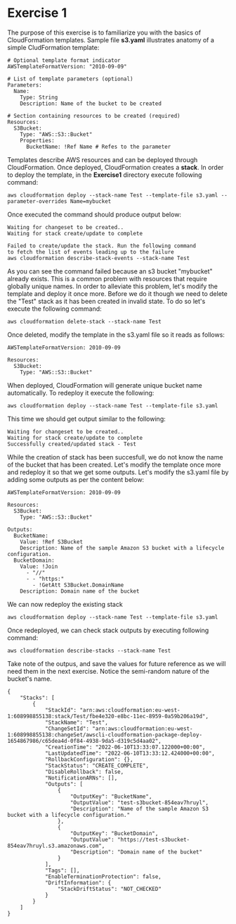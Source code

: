 # Exercise 1

The purpose of this exercise is to familiarize you with the basics of CloudFormation templates. Sample file **s3.yaml** illustrates anatomy of a simple CludFormation template:
```
# Optional template format indicator
AWSTemplateFormatVersion: "2010-09-09"

# List of template parameters (optional)
Parameters:
  Name:
    Type: String
    Description: Name of the bucket to be created

# Section containing resources to be created (required)
Resources:
  S3Bucket:
    Type: "AWS::S3::Bucket"
    Properties:
      BucketName: !Ref Name # Refes to the parameter

```

Templates describe AWS resources and can be deployed through CloudFormation. Once deployed, CloudFormation creates a **stack**. In order to deploy the template, in the **Exercise1** directory execute following command:

```
aws cloudformation deploy --stack-name Test --template-file s3.yaml --parameter-overrides Name=mybucket
```

Once executed the command should produce output below:
```
Waiting for changeset to be created..
Waiting for stack create/update to complete

Failed to create/update the stack. Run the following command
to fetch the list of events leading up to the failure
aws cloudformation describe-stack-events --stack-name Test
```

As you can see the command failed because an s3 bucket "mybucket" already exists. This is a common problem with resources that require globally unique names. In order to alleviate this problem, let's modify the template and deploy it once more. Before we do it though we need to delete the "Test" stack as it has been created in invalid state. To do so let's execute the following command:

```
aws cloudformation delete-stack --stack-name Test
```
Once deleted, modify the template in the s3.yaml file so it reads as follows:

```
AWSTemplateFormatVersion: 2010-09-09

Resources:
  S3Bucket:
    Type: "AWS::S3::Bucket"
```

When deployed, CloudFormation will generate unique bucket name automatically. To redeploy it execute the following:

```
aws cloudformation deploy --stack-name Test --template-file s3.yaml
```

This time we should get output similar to the following:

```
Waiting for changeset to be created..
Waiting for stack create/update to complete
Successfully created/updated stack - Test
```

While the creation of stack has been succesfull, we do not know the name of the bucket that has been created. Let's modify the template once more and redeploy it so that we get some outputs. Let's modify the s3.yaml file by adding some outputs as per the content below:

```
AWSTemplateFormatVersion: 2010-09-09

Resources:
  S3Bucket:
    Type: "AWS::S3::Bucket"

Outputs:
  BucketName:
    Value: !Ref S3Bucket
    Description: Name of the sample Amazon S3 bucket with a lifecycle configuration.
  BucketDomain:
    Value: !Join 
      - "//"
      - - "https:"
        - !GetAtt S3Bucket.DomainName
    Description: Domain name of the bucket
```

We can now redeploy the existing stack

```
aws cloudformation deploy --stack-name Test --template-file s3.yaml
```

Once redeployed, we can check stack outputs by executing following command:

```
aws cloudformation describe-stacks --stack-name Test
```

Take note of the outpus, and save the values for future reference as we will need them in the next exercise. Notice the semi-random nature of the bucket's name.

```
{
    "Stacks": [
        {
            "StackId": "arn:aws:cloudformation:eu-west-1:608998855138:stack/Test/fbe4e320-e8bc-11ec-8959-0a59b206a19d",
            "StackName": "Test",
            "ChangeSetId": "arn:aws:cloudformation:eu-west-1:608998855138:changeSet/awscli-cloudformation-package-deploy-1654867986/c65dea4d-0f84-4938-9da5-d319c5d4aa02",
            "CreationTime": "2022-06-10T13:33:07.122000+00:00",
            "LastUpdatedTime": "2022-06-10T13:33:12.424000+00:00",
            "RollbackConfiguration": {},
            "StackStatus": "CREATE_COMPLETE",
            "DisableRollback": false,
            "NotificationARNs": [],
            "Outputs": [
                {
                    "OutputKey": "BucketName",
                    "OutputValue": "test-s3bucket-854eav7hruyl",
                    "Description": "Name of the sample Amazon S3 bucket with a lifecycle configuration."
                },
                {
                    "OutputKey": "BucketDomain",
                    "OutputValue": "https://test-s3bucket-854eav7hruyl.s3.amazonaws.com",
                    "Description": "Domain name of the bucket"
                }
            ],
            "Tags": [],
            "EnableTerminationProtection": false,
            "DriftInformation": {
                "StackDriftStatus": "NOT_CHECKED"
            }
        }
    ]
}
```